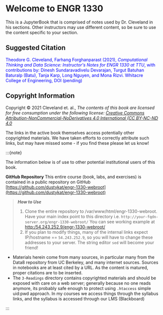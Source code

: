 # Welcome to ENGR 1330 

This is a JupyterBook that is comprised of notes used by Dr. Cleveland in his sections.  Other instructors may use different content, so be sure to use the content specific to your section.

## Suggested Citation

<font color=blue>Theodore G. Cleveland, Farhang Forghanparast (2021), *Computational Thinking and Data Science: Instructor's Notes for ENGR 1330 at TTU*, with contributions by: Dinesh Sundaravadivelu Devarajan, Turgut Batuhan Baturalp (Batu), Tanja Karp, Long Nguyen, and Mona Rizvi. Whitacre College of Engineering, DOI (pending) <!--[Active Copy](http://54.243.252.9/engr-1330-webroot/engr1330jb/_build/html/intro.html)--></font>

## Copyright Information
Copyright © 2021 Cleveland et. al., *The contents of this book are licensed for free consumption under the following license: [Creative Commons Attribution-NonCommercial-NoDerivatives 4.0 International (CC BY-NC-ND 4.0](https://creativecommons.org/licenses/by-nc-nd/4.0/)*

The links in the active book themselves access potentially other copyrighted materials.  We have taken efforts to correctly attribute such links, but may have missed some - if you find these please let us know!

:::{note}

The information below is of use to other potential institutional users of this book. 

**GitHub Repository**
This entire course (book, labs, and exercises) is contained in a public repository on GitHub [https://github.com/dustykat/engr-1330-webroot](https://github.com/dustykat/engr-1330-webroot)

>***How to Use***
>1. Clone the entire repository to /var/www/html/engr-1330-webroot.  Have your main index point to this directory i.e. `http://your-fqdn-server.org/engr-1330-webroot/` You can see working example at [http:/54.243.252.9/engr-1330-webroot/](http:/54.243.252.9/engr-1330-webroot/)
>2. If you plan to modify things, many of the internal links expect IP/hostname == `54.243.252.9`, so you will have to change these addresses to your server.  The string editor `sed` will become your friend!

- Materials herein come from many sources, in particular many from the Data8 repository from UC Berkeley, and many internet sources.  Sources in notebooks are at least cited by a URL.  As the content is matured, proper citations are to be inserted.
- The `3-Readings` directory contains copyrighted materials and should be exposed with care on a web server; generally because no one reads anymore, its probably safe enough to protect using `.htaccess` simple uid:pwd approach. In my courses we access things through the syllabus links, and the syllabus is accessed through our LMS (Blackboard)

:::

<!--Below is a code block.  This JupyterBook is not interactive but the code blocks should cut-and-paste and run in a Jupyter Notebook.:

```
# example script
m = 1000 #kg
c = 290000 #m/sec
e = mc^2
print('energy = ',round(e,3),' Newton-meters')
# end of example
```
-->

